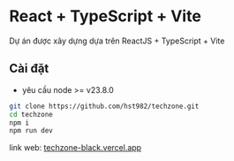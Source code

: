 # React + TypeScript + Vite

Dự án được xây dựng dựa trên ReactJS + TypeScript + Vite

## Cài đặt

- yêu cầu node >= v23.8.0

```bash
git clone https://github.com/hst982/techzone.git
cd techzone
npm i
npm run dev
```

link web:
[techzone-black.vercel.app](https://techzone-tau.vercel.app/admin/dashboard)
